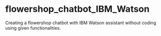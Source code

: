 # flowershop_chatbot_IBM_Watson
Creating a flowershop chatbot with IBM Watson assistant without coding using given functionalities.
